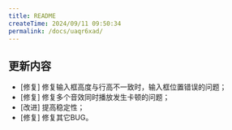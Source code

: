 ```yaml
---
title: README
createTime: 2024/09/11 09:50:34
permalink: /docs/uaqr6xad/
---
```

## 更新内容

* [修复] 修复输入框高度与行高不一致时，输入框位置错误的问题；
* [修复] 修复多个音效同时播放发生卡顿的问题；
* [改进] 提高稳定性；
* [修复] 修复其它BUG。